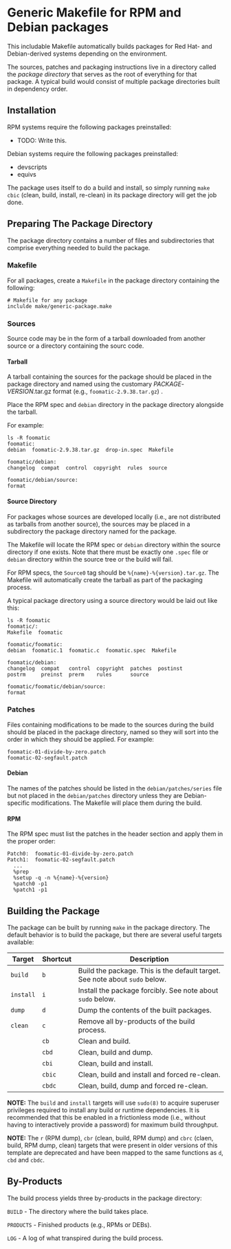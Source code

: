 # Generic Makefile for RPM and Debian packages

This includable Makefile automatically builds packages for Red Hat-
and Debian-derived systems depending on the environment.

The sources, patches and packaging instructions live in a directory
called the _package directory_ that serves as the root of everything
for that package.  A typical build would consist of multiple package
directories built in dependency order.

## Installation

RPM systems require the following packages preinstalled:

 * TODO: Write this.

Debian systems require the following packages preinstalled:

 * devscripts
 * equivs

The package uses itself to do a build and install, so simply running
`make cbic` (clean, build, install, re-clean) in its package directory
will get the job done.


## Preparing The Package Directory

The package directory contains a number of files and subdirectories
that comprise everything needed to build the package.

### Makefile

For all packages, create a `Makefile` in the package directory
containing the following:

```
# Makefile for any package
inclulde make/generic-package.make
```


### Sources

Source code may be in the form of a tarball downloaded from another
source or a directory containing the sourc code.

#### Tarball

A tarball containing the sources for the package should be placed in
the package directory and named using the customary
_PACKAGE_-_VERSION_.tar.gz format (e.g., `foomatic-2.9.38.tar.gz`) .

Place the RPM spec and `debian` directory in the package directory
alongside the tarball.

For example:
```
ls -R foomatic
foomatic:
debian  foomatic-2.9.38.tar.gz  drop-in.spec  Makefile

foomatic/debian:
changelog  compat  control  copyright  rules  source

foomatic/debian/source:
format
```

#### Source Directory

For packages whose sources are developed locally (i.e., are not
distributed as tarballs from another source), the sources may be
placed in a subdirectory the package directory named for the package.

The Makefile will locate the RPM spec or `debian` directory within the
source directory if one exists.  Note that there must be exactly one
`.spec` file or `debian` directory within the source tree or the build
will fail.

For RPM specs, the `Source0` tag should be
`%{name}-%{version}.tar.gz`.  The Makefile will automatically create
the tarball as part of the packaging process.

A typical package directory using a source directory would be laid out
like this:

```
ls -R foomatic
foomatic/:
Makefile  foomatic

foomatic/foomatic:
debian  foomatic.1  foomatic.c  foomatic.spec  Makefile

foomatic/debian:
changelog  compat   control  copyright  patches  postinst
postrm     preinst  prerm    rules      source

foomatic/foomatic/debian/source:
format
```

### Patches

Files containing modifications to be made to the sources during the
build should be placed in the package directory, named so they will
sort into the order in which they should be applied.  For example:

```
foomatic-01-divide-by-zero.patch
foomatic-02-segfault.patch
```
#### Debian

The names of the patches should be listed in the
`debian/patches/series` file but not placed in the `debian/patches`
directory unless they are Debian-specific modifications.  The Makefile
will place them during the build.


#### RPM

The RPM spec must list the patches in the header section and apply
them in the proper order:

```
Patch0:  foomatic-01-divide-by-zero.patch
Patch1:  foomatic-02-segfault.patch
  ...
  %prep
  %setup -q -n %{name}-%{version}
  %patch0 -p1
  %patch1 -p1
```



## Building the Package

The package can be built by running `make` in the package directory.
The default behavior is to build the package, but there are several
useful targets available:


| Target | Shortcut | Description |
|--------|----------|-------------|
| `build` | `b` | Build the package.  This is the default target.  See note about `sudo` below.|
| `install` | `i` | Install the package forcibly.  See note about `sudo` below.|
| `dump` | `d` | Dump the contents of the built packages. |
| `clean` | `c` | Remove all by-products of the build process. |
| | `cb` | Clean and build. |
| | `cbd` | Clean, build and dump. |
| | `cbi` | Clean, build and install. |
| | `cbic` | Clean, build and install and forced re-clean. |
| | `cbdc` | Clean, build, dump and forced re-clean. |


**NOTE:** The `build` and `install` targets will use `sudo(8)` to
acquire superuser privileges required to install any build or runtime
dependencies.  It is recommended that this be enabled in a
frictionless mode (i.e., without having to interactively provide a
password) for maximum build throughput.

**NOTE:** The `r` (RPM dump), `cbr` (clean, build, RPM dump) and
`cbrc` (claen, build, RPM dump, clean) targets that were present in
older versions of this template are deprecated and have been mapped to
the same functions as `d`, `cbd` and `cbdc`.


## By-Products

The build process yields three by-products in the package directory:

`BUILD` - The directory where the build takes place.

`PRODUCTS` - Finished products (e.g., RPMs or DEBs).

`LOG` - A log of what transpired during the build process.
